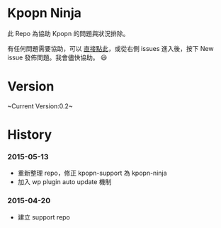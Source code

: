 # Kpopn Ninja

此 Repo 為協助 Kpopn 的問題與狀況排除。

有任何問題需要協助，可以 [直接點此](https://github.com/wake/kpopn-support/issues/new)，或從右側 issues 進入後，按下 New issue 發佈問題。我會儘快協助。 :smiley:

# Version

~Current Version:0.2~

# History

### 2015-05-13

- 重新整理 repo，修正 kpopn-support 為 kpopn-ninja
- 加入 wp plugin auto update 機制

### 2015-04-20

- 建立 support repo